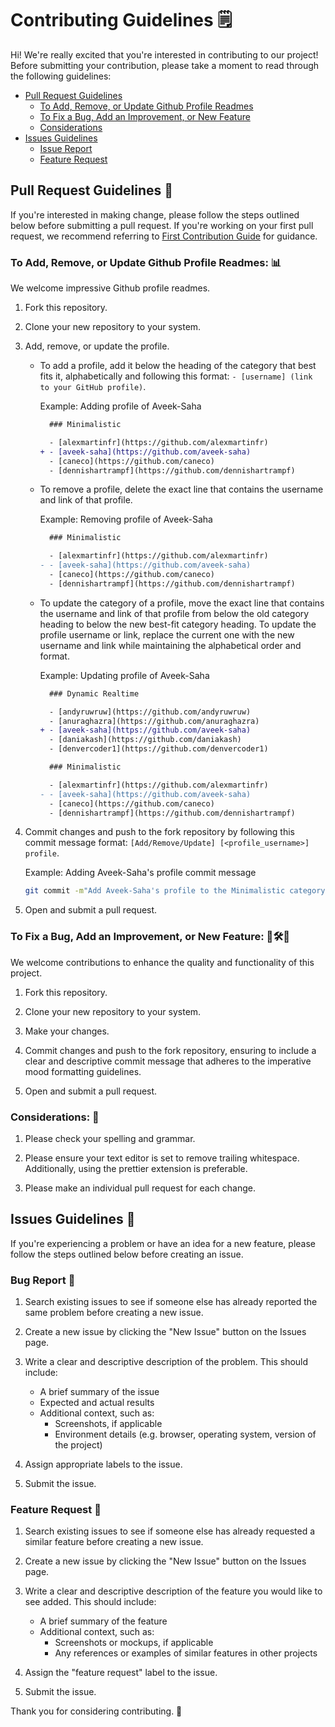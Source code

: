# Contributing Guidelines 🗒️

Hi! We're really excited that you're interested in contributing to our project! Before submitting your contribution, please take a moment to read through the following guidelines:

- [Pull Request Guidelines](#pull-request-guidelines-)
  - [To Add, Remove, or Update Github Profile Readmes](#to-add-remove-or-update-github-profile-readmes-)
  - [To Fix a Bug, Add an Improvement, or New Feature](#to-fix-a-bug-add-an-improvement-or-new-feature-%EF%B8%8F)
  - [Considerations](#considerations-)
- [Issues Guidelines](#issues-guidelines-)
  - [Issue Report](#issue-report-)
  - [Feature Request](#feature-request-)

## Pull Request Guidelines 🔧

If you're interested in making change, please follow the steps outlined below before submitting a pull request. If you're working on your first pull request, we recommend referring to [First Contribution Guide](https://github.com/firstcontributions/first-contributions) for guidance.

### To Add, Remove, or Update Github Profile Readmes: 📊

We welcome impressive Github profile readmes.

1. Fork this repository.

2. Clone your new repository to your system.

3. Add, remove, or update the profile.

   - To add a profile, add it below the heading of the category that best fits it, alphabetically and following this format: `- [username] (link to your GitHub profile)`.

     Example: Adding profile of Aveek-Saha

     ```diff
       ### Minimalistic

       - [alexmartinfr](https://github.com/alexmartinfr)
     + - [aveek-saha](https://github.com/aveek-saha)
       - [caneco](https://github.com/caneco)
       - [dennishartrampf](https://github.com/dennishartrampf)
     ```

   - To remove a profile, delete the exact line that contains the username and link of that profile.

     Example: Removing profile of Aveek-Saha

     ```diff
       ### Minimalistic

       - [alexmartinfr](https://github.com/alexmartinfr)
     - - [aveek-saha](https://github.com/aveek-saha)
       - [caneco](https://github.com/caneco)
       - [dennishartrampf](https://github.com/dennishartrampf)
     ```

   - To update the category of a profile, move the exact line that contains the username and link of that profile from below the old category heading to below the new best-fit category heading. To update the profile username or link, replace the current one with the new username and link while maintaining the alphabetical order and format.

     Example: Updating profile of Aveek-Saha

     ```diff
       ### Dynamic Realtime

       - [andyruwruw](https://github.com/andyruwruw)
       - [anuraghazra](https://github.com/anuraghazra)
     + - [aveek-saha](https://github.com/aveek-saha)
       - [daniakash](https://github.com/daniakash)
       - [denvercoder1](https://github.com/denvercoder1)

       ### Minimalistic

       - [alexmartinfr](https://github.com/alexmartinfr)
     - - [aveek-saha](https://github.com/aveek-saha)
       - [caneco](https://github.com/caneco)
       - [dennishartrampf](https://github.com/dennishartrampf)
     ```

4. Commit changes and push to the fork repository by following this commit message format: `[Add/Remove/Update] [<profile_username>] profile`.

   Example: Adding Aveek-Saha's profile commit message

   ```bash
   git commit -m"Add Aveek-Saha's profile to the Minimalistic category"
   ```

5. Open and submit a pull request.

### To Fix a Bug, Add an Improvement, or New Feature: 🐛🛠️🚀

We welcome contributions to enhance the quality and functionality of this project.

1. Fork this repository.

2. Clone your new repository to your system.

3. Make your changes.

4. Commit changes and push to the fork repository, ensuring to include a clear and descriptive commit message that adheres to the imperative mood formatting guidelines.

5. Open and submit a pull request.

### Considerations: 🤔

1. Please check your spelling and grammar.

2. Please ensure your text editor is set to remove trailing whitespace. Additionally, using the prettier extension is preferable.

3. Please make an individual pull request for each change.

## Issues Guidelines 📝

If you're experiencing a problem or have an idea for a new feature, please follow the steps outlined below before creating an issue.

### Bug Report 🐛

1. Search existing issues to see if someone else has already reported the same problem before creating a new issue.

2. Create a new issue by clicking the "New Issue" button on the Issues page.

3. Write a clear and descriptive description of the problem. This should include:

   - A brief summary of the issue
   - Expected and actual results
   - Additional context, such as:
     - Screenshots, if applicable
     - Environment details (e.g. browser, operating system, version of the project)

4. Assign appropriate labels to the issue.
5. Submit the issue.

### Feature Request 🚀

1. Search existing issues to see if someone else has already requested a similar feature before creating a new issue.

2. Create a new issue by clicking the "New Issue" button on the Issues page.

3. Write a clear and descriptive description of the feature you would like to see added. This should include:

   - A brief summary of the feature
   - Additional context, such as:
     - Screenshots or mockups, if applicable
     - Any references or examples of similar features in other projects

4. Assign the "feature request" label to the issue.

5. Submit the issue.

Thank you for considering contributing. 🤝
